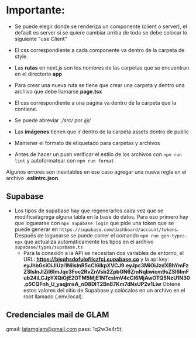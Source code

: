 # Importante:

- Se puede elegir donde se renderiza un componente (client o server), el default es server si se quiere cambiar arriba de todo se debe colocar lo siguiente "use Client"

- El css correspondiente a cada componente va dentro de la carpeta de style.

- Las **rutas** en next.js son los nombres de las carpetas que se encuentran en el directorio **app**

- Para crear una nueva ruta se tiene que crear una carpeta y dentro una archivo que debe llamarse **page.tsx**

- El css correspondiente a una página va dentro de la carpeta que la contiene.

- Se puede abreviar _./src/_ por _@/_

- Las **imágenes** tienen que ir dentro de la carpeta assets dentro de public

- Mantener el formato de etiquetado para carpetas y archivos

- Antes de hacer un push verificar el estilo de los archivos con `npm run lint` y autoformatear con `npm run format`

Algunos errores son inevitables en ese caso agregar una nueva regla en el archivo **.eslintrc.json**.

## Supabase

- Los tipos de supabase hay que regenerarlos cada vez que se modifica/agrega alguna tabla en la base de datos.
  Para eso primero hay que loguearse con `npx supabase login` que pide una token que se puede generar en `https://supabase.com/dashboard/account/tokens`. Después de loguearse se puede correr el comando `npm run gen-types-npx` que actualiza automáticamente los tipos en el archivo `supabase/types/supabase.ts`
  - Para la conexión a la API se necesitan dos variables de entorno, el URL: **https://bjsqhsdofulofilczfcj.supabase.co** y la api key: **eyJhbGciOiJIUzI1NiIsInR5cCI6IkpXVCJ9.eyJpc3MiOiJzdXBhYmFzZSIsInJlZiI6ImJqc3Foc2RvZnVsb2ZpbGN6ZmNqIiwicm9sZSI6ImFub24iLCJpYXQiOjE2OTM5MjE1NTcsImV4cCI6MjAwOTQ5NzU1N30.p5CQFnh_U_yaqjmsA_nD8DIT2Bn87Km7dNsUP2v1Liw**
    Obtené estos valores del sitio de Supabase y colócalos en un archivo en el root llamado (.env.local).

## Credenciales mail de GLAM

gmail: latamglam@gmail.com
pass: 1q2w3e4r5t;
